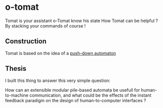 # o-tomat

Tomat is your assistant
o-Tomat know his state
How Tomat can be helpful ?
By stacking your commands of course !


## Construction
Tomat is based on the idea of a [push-down automaton](https://en.wikipedia.org/wiki/Pushdown_automaton)

## Thesis

I built this thing to answer this very simple question:

How can an extensible modular pile-based automata be usefull for human-to-machine communication, and what could be the effects of the instant feedback paradigm on the design of human-to-computer interfaces ?


